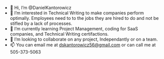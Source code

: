 - 👋 Hi, I’m @DanielKantorowicz
- 👀 I’m interested in Technical Writing to make companies perform optimally. Employees need to to the jobs they are hired to do and not be stifled by a lack of processes.
- 🌱 I’m currently learning Project Management, coding for SaaS companies, and Technical Writing certifactions.
- 💞️ I’m looking to collaborate on any project, Independantly or on a team.
- 📫 You can email me at dskantorowicz56@gmail.com or can call me at 505-373-5063 

<!---
DanielKantorowicz/DanielKantorowicz is a ✨ special ✨ repository because its `README.md` (this file) appears on your GitHub profile.
You can click the Preview link to take a look at your changes.
--->
